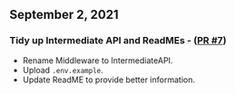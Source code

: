 ## September 2, 2021

### Tidy up Intermediate API and ReadMEs - ([PR #7](https://github.com/ucgmsim/gmhazard/pull/7))

- Rename Middleware to IntermediateAPI.
- Upload `.env.example`.
- Update ReadME to provide better information.
